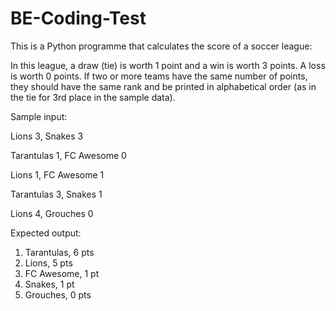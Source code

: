 # BE-Coding-Test

This is a Python programme that calculates the score of a soccer league:

In this league, a draw (tie) is worth 1 point and a win is worth 3 points. A loss is worth 0 points.
If two or more teams have the same number of points, they should have the same rank and be
printed in alphabetical order (as in the tie for 3rd place in the sample data).

Sample input:

Lions 3, Snakes 3

Tarantulas 1, FC Awesome 0

Lions 1, FC Awesome 1

Tarantulas 3, Snakes 1

Lions 4, Grouches 0


Expected output:
1. Tarantulas, 6 pts
2. Lions, 5 pts
3. FC Awesome, 1 pt
3. Snakes, 1 pt
5. Grouches, 0 pts
